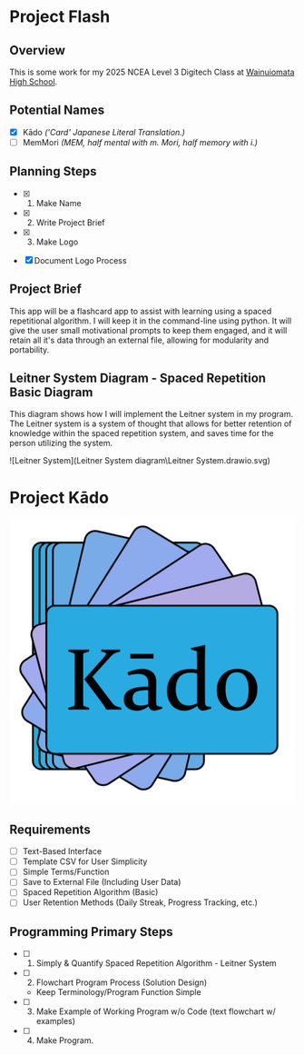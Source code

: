 # Project Flash

## Overview

This is some work for my 2025 NCEA Level 3 Digitech Class at [Wainuiomata High School](https://wainuiomatahigh.school.nz/).

## Potential Names

- [x] Kādo *('Card' Japanese Literal Translation.)*
- [ ] MemMori *(MEM, half mental with m. Mori, half memory with i.)*

## Planning Steps

- [x] 1. Make Name
- [x] 2. Write Project Brief
- [x] 3. Make Logo

- [x] Document Logo Process

## Project Brief

This app will be a flashcard app to assist with learning using a spaced repetitional algorithm. I will keep it in the command-line using python. It will give the user small motivational prompts to keep them engaged, and it will retain all it's data through an external file, allowing for modularity and portability.

## Leitner System Diagram - Spaced Repetition Basic Diagram

This diagram shows how I will implement the Leitner system in my program. The Leitner system is a system of thought that allows for better retention of knowledge within the spaced repetition system, and saves time for the person utilizing the system.

![Leitner System](Leitner System diagram\Leitner System.drawio.svg)

# Project Kādo

![KadoLogo](Logo/Kado-v2(1600x1600).png)

## Requirements

- [ ] Text-Based Interface
- [ ] Template CSV for User Simplicity
- [ ] Simple Terms/Function
- [ ] Save to External File (Including User Data)
- [ ] Spaced Repetition Algorithm (Basic)
- [ ] User Retention Methods (Daily Streak, Progress Tracking, etc.)

## Programming Primary Steps

- [ ] 1. Simply & Quantify Spaced Repetition Algorithm - Leitner System
- [ ] 2. Flowchart Program Process (Solution Design)
    - Keep Terminology/Program Function Simple
- [ ] 3. Make Example of Working Program w/o Code (text flowchart w/ examples)
- [ ] 4. Make Program.